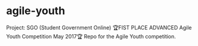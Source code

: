 # agile-youth
Project: SGO (Student Government Online)
🏆FIST PLACE ADVANCED Agile Youth Competition May 2017🏆
Repo for the Agile Youth competition.
